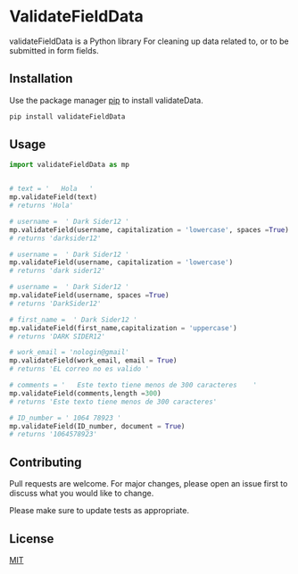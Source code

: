 # ValidateFieldData

validateFieldData is a Python library For cleaning up data related to, or to be submitted in  form fields. 

## Installation

Use the package manager [pip](https://pip.pypa.io/en/stable/) to install validateData.

```bash
pip install validateFieldData
```

## Usage

```python
import validateFieldData as mp


# text = '   Hola   '
mp.validateField(text)
# returns 'Hola'

# username =  ' Dark Sider12 '
mp.validateField(username, capitalization = 'lowercase', spaces =True)
# returns 'darksider12'

# username =  ' Dark Sider12 '
mp.validateField(username, capitalization = 'lowercase')
# returns 'dark sider12'

# username =  ' Dark Sider12 '
mp.validateField(username, spaces =True)
# returns 'DarkSider12'

# first_name =  ' Dark Sider12 '
mp.validateField(first_name,capitalization = 'uppercase')
# returns 'DARK SIDER12'

# work_email = 'nologin@gmail'
mp.validateField(work_email, email = True)
# returns 'EL correo no es valido '

# comments = '   Este texto tiene menos de 300 caracteres    '
mp.validateField(comments,length =300)
# returns 'Este texto tiene menos de 300 caracteres'

# ID_number = ' 1064 78923 '
mp.validateField(ID_number, document = True)
# returns '1064578923'

```

## Contributing
Pull requests are welcome. For major changes, please open an issue first to discuss what you would like to change.

Please make sure to update tests as appropriate.

## License
[MIT](https://choosealicense.com/licenses/mit/)